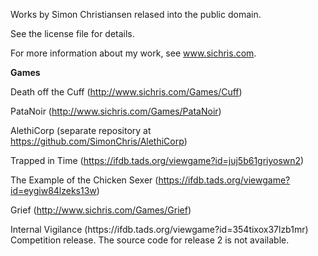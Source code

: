 Works by Simon Christiansen relased into the public domain. 

See the license file for details.

For more information about my work, see www.sichris.com.

<p>
<b>Games</b>

Death off the Cuff (http://www.sichris.com/Games/Cuff)

PataNoir (http://www.sichris.com/Games/PataNoir)

AlethiCorp (separate repository at https://github.com/SimonChris/AlethiCorp)

Trapped in Time (https://ifdb.tads.org/viewgame?id=juj5b61griyoswn2)

The Example of the Chicken Sexer (https://ifdb.tads.org/viewgame?id=eygiw84lzeks13w)

Grief (http://www.sichris.com/Games/Grief)

<div>Internal Vigilance (https://ifdb.tads.org/viewgame?id=354tixox37lzb1mr)</div>
<div>Competition release. The source code for release 2 is not available.</div>
</p>
